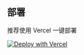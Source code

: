 ## 部署 

推荐使用 Vercel 一键部署

[![Deploy with Vercel](https://vercel.com/button)](https://vercel.com/new/clone?repository-url=https://https://github.com/Xbeta-llc/openai-proxy)

